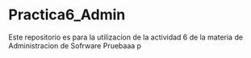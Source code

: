 # Practica6_Admin
Este repositorio es para la utilizacion de la actividad 6 de la materia de Administracion de Sofrware
Pruebaaa
p
